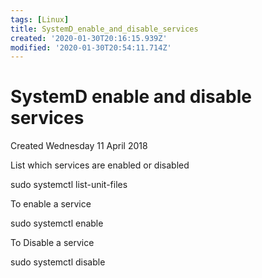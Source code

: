 ```yaml
---
tags: [Linux]
title: SystemD_enable_and_disable_services
created: '2020-01-30T20:16:15.939Z'
modified: '2020-01-30T20:54:11.714Z'
---
```


# SystemD enable and disable services
Created Wednesday 11 April 2018

List which services are enabled or disabled

sudo systemctl list-unit-files

To enable a service

sudo systemctl enable <serviceName>

To Disable a service

sudo systemctl disable <serviceName>

